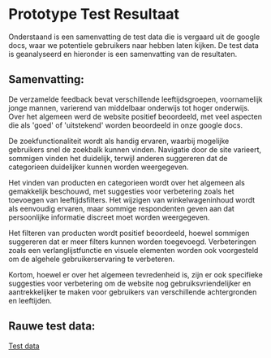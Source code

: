 # Prototype Test Resultaat
Onderstaand is een samenvatting de test data die is vergaard uit de google docs, waar we potentiele gebruikers naar hebben laten kijken. De test data is geanalyseerd en hieronder is een samenvatting van de resultaten.

## Samenvatting:
De verzamelde feedback bevat verschillende leeftijdsgroepen, voornamelijk jonge mannen, varierend van middelbaar onderwijs tot hoger onderwijs. Over het algemeen werd de website positief beoordeeld, met veel aspecten die als 'goed' of 'uitstekend' worden beoordeeld in onze google docs.

De zoekfunctionaliteit wordt als handig ervaren, waarbij mogelijke gebruikers snel de zoekbalk kunnen vinden. Navigatie door de site varieert, sommigen vinden het duidelijk, terwijl anderen suggereren dat de categorieen duidelijker kunnen worden weergegeven.

Het vinden van producten en categorieen wordt over het algemeen als gemakkelijk beschouwd, met suggesties voor verbetering zoals het toevoegen van leeftijdsfilters. Het wijzigen van winkelwageninhoud wordt als eenvoudig ervaren, maar sommige respondenten geven aan dat persoonlijke informatie discreet moet worden weergegeven.

Het filteren van producten wordt positief beoordeeld, hoewel sommigen suggereren dat er meer filters kunnen worden toegevoegd. Verbeteringen zoals een verlanglijstfunctie en visuele elementen worden ook voorgesteld om de algehele gebruikerservaring te verbeteren.

Kortom, hoewel er over het algemeen tevredenheid is, zijn er ook specifieke suggesties voor verbetering om de website nog gebruiksvriendelijker en aantrekkelijker te maken voor gebruikers van verschillende achtergronden en leeftijden.


## Rauwe test data:
[Test data](https://docs.google.com/spreadsheets/d/1PKp6tdSQldpN2XzpXqt-qkCITgruwVLRfKsvFP-XaXc/edit?resourcekey#gid=1809565716)